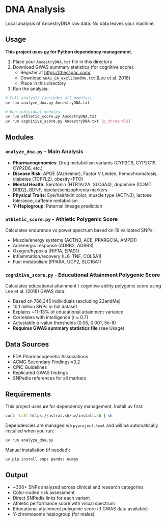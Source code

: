 # DNA Analysis

Local analysis of AncestryDNA raw data. No data leaves your machine.

## Usage

**This project uses [uv](https://github.com/astral-sh/uv) for Python dependency management.**

1. Place your `AncestryDNA.txt` file in this directory
2. Download GWAS summary statistics (for cognitive score):
   - Register at https://thessgac.com/
   - Download `GWAS_EA_excl23andMe.txt` (Lee et al. 2018)
   - Place in this directory
3. Run the analysis:

```bash
# Full analysis (includes all modules)
uv run analyze_dna.py AncestryDNA.txt

# Run individual modules
uv run athletic_score.py AncestryDNA.txt
uv run cognitive_score.py AncestryDNA.txt [p_threshold]
```

## Modules

### `analyze_dna.py` - Main Analysis
- **Pharmacogenomics**: Drug metabolism variants (CYP2C9, CYP2C19, CYP2D6, etc.)
- **Disease Risk**: APOE (Alzheimer), Factor V Leiden, hemochromatosis, diabetes (TCF7L2), obesity (FTO)
- **Mental Health**: Serotonin (HTR1A/2A, SLC6A4), dopamine (COMT, DRD2), BDNF, bipolar/schizophrenia markers
- **Physical Traits**: Eye/hair/skin color, muscle type (ACTN3), lactose tolerance, caffeine metabolism
- **Y-Haplogroup**: Paternal lineage prediction

### `athletic_score.py` - Athletic Polygenic Score
Calculates endurance vs power spectrum based on 19 validated SNPs:
- Muscle/energy systems (ACTN3, ACE, PPARGC1A, AMPD1)
- Adrenergic response (ADRB2, ADRB3)
- Oxygen/hypoxia (HIF1A, EPAS1)
- Inflammation/recovery (IL6, TNF, COL5A1)
- Fuel metabolism (PPARA, UCP2, SLC16A1)

### `cognitive_score.py` - Educational Attainment Polygenic Score
Calculates educational attainment / cognitive ability polygenic score using Lee et al. (2018) GWAS data:
- Based on 766,345 individuals (excluding 23andMe)
- 10.1 million SNPs in full dataset
- Explains ~11-13% of educational attainment variance
- Correlates with intelligence (r ≈ 0.7)
- Adjustable p-value thresholds (0.05, 0.001, 5e-8)
- **Requires GWAS summary statistics file** (see Usage)

## Data Sources
- FDA Pharmacogenetic Associations
- ACMG Secondary Findings v3.2
- CPIC Guidelines
- Replicated GWAS findings
- SNPedia references for all markers

## Requirements

This project uses **uv** for dependency management. Install uv first:
```bash
curl -LsSf https://astral.sh/uv/install.sh | sh
```

Dependencies are managed via `pyproject.toml` and will be automatically installed when you run:
```bash
uv run analyze_dna.py
```

Manual installation (if needed):
```bash
uv pip install snps pandas numpy
```

## Output
- ~300+ SNPs analyzed across clinical and research categories
- Color-coded risk assessment
- Direct SNPedia links for each variant
- Athletic performance score with visual spectrum
- Educational attainment polygenic score (if GWAS data available)
- Y-chromosome haplogroup (for males)